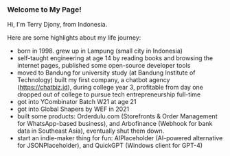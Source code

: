 ### Welcome to My Page!
  
Hi, I'm Terry Djony, from Indonesia.  

Here are some highlights about my life journey: 
- born in 1998. grew up in Lampung (small city in Indonesia)
- self-taught engineering at age 14 by reading books and browsing the internet pages, published some open-source developer tools
- moved to Bandung for university study (at Bandung Institute of Technology)
built my first company, a chatbot agency (https://chatbiz.id), during college year 3, profitable from day one
dropped out of college to pursue tech entrepreneurship full-time
- got into YCombinator Batch W21 at age 21
- got into Global Shapers by WEF in 2021
- built some products: Orderdulu.com (Storefronts & Order Management for WhatsApp-based business), and Arbofinance (Webhook for bank data in Southeast Asia), eventually shut them down.
- start an indie-maker thing for fun: AIPlaceholder (AI-powered alternative for JSONPlaceholder), and QuickGPT (Windows client for GPT-4)
